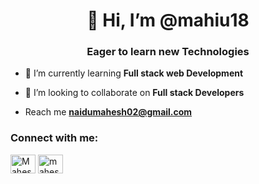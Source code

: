 <h1 align="center">👋 Hi, I’m @mahiu18</h1>
<h3 align="center">Eager to learn new Technologies</h3>

- 🌱 I’m currently learning **Full stack web Development**

- 💞️ I’m looking to collaborate on **Full stack Developers**
- Reach me **naidumahesh02@gmail.com**

<h3 align="left">Connect with me:</h3>
<p align="left">
<a href="https://X.com/MaheshUppu03" target="blank" ><img align="center" src="https://img.freepik.com/free-vector/twitter-new-logo-x-icon-design_1017-45424.jpg?w=1060&t=st=1716978562~exp=1716979162~hmac=1cc1d679e9085900858f8669e4f313ccf7de77350f2872220d8b1ee0458c7e7d" target="blank" alt="Maheshuppu03" height= "30" width="40" /></a>
<a href="https://Instagram.com/mahesh_uppu_18" target="blank"><img align="center" src=https://www.google.com/search?q=icon%20instagram%20logo%20png&udm=2&sa=X&ved=0CBcQtI8BahgKEwiosJCO2bKGAxUAAAAAHQAAAAAQgwI&biw=437&bih=862&dpr=2.47#vhid=k4g4MYat1ez5-M&vssid=mosaic" target="blank" alt="mahesh_uppu_18" height= "30" width="40" /></a>






